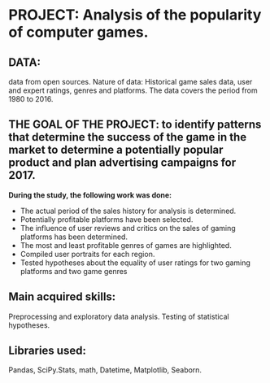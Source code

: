 # PROJECT: Analysis of the popularity of computer games.

## DATA:
data from open sources. Nature of data: Historical game sales data, user and expert ratings, genres and platforms. The data covers the period from 1980 to 2016.

## THE GOAL OF THE PROJECT: to identify patterns that determine the success of the game in the market to determine a potentially popular product and plan advertising campaigns for 2017.

**During the study, the following work was done:**

- The actual period of the sales history for analysis is determined.
- Potentially profitable platforms have been selected.
- The influence of user reviews and critics on the sales of gaming platforms has been determined.
- The most and least profitable genres of games are highlighted.
- Compiled user portraits for each region.
- Tested hypotheses about the equality of user ratings for two gaming platforms and two game genres

## Main acquired skills:
Preprocessing and exploratory data analysis. Testing of statistical hypotheses.

## Libraries used:
Pandas, SciPy.Stats, math, Datetime, Matplotlib, Seaborn.